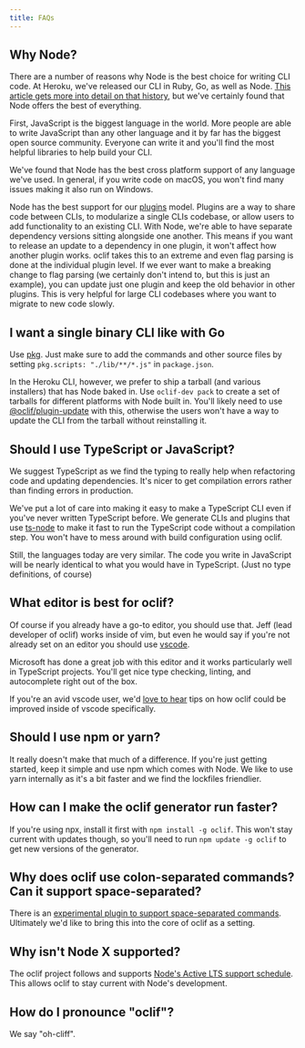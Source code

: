 ```yaml
---
title: FAQs
---
```


## Why Node?

There are a number of reasons why Node is the best choice for writing CLI code. At Heroku, we've released our CLI in Ruby, Go, as well as Node. [This article gets more into detail on that history](https://blog.heroku.com/evolution-of-heroku-cli-2008-2017), but we've certainly found that Node offers the best of everything.

First, JavaScript is the biggest language in the world. More people are able to write JavaScript than any other language and it by far has the biggest open source community. Everyone can write it and you'll find the most helpful libraries to help build your CLI.

We've found that Node has the best cross platform support of any language we've used. In general, if you write code on macOS, you won't find many issues making it also run on Windows.

Node has the best support for our [plugins](plugins.md) model. Plugins are a way to share code between CLIs, to modularize a single CLIs codebase, or allow users to add functionality to an existing CLI. With Node, we're able to have separate dependency versions sitting alongside one another. This means if you want to release an update to a dependency in one plugin, it won't affect how another plugin works. oclif takes this to an extreme and even flag parsing is done at the individual plugin level. If we ever want to make a breaking change to flag parsing (we certainly don't intend to, but this is just an example), you can update just one plugin and keep the old behavior in other plugins. This is very helpful for large CLI codebases where you want to migrate to new code slowly.

## I want a single binary CLI like with Go

Use [pkg](https://github.com/zeit/pkg). Just make sure to add the commands and other source files by setting `pkg.scripts: "./lib/**/*.js"` in `package.json`.

In the Heroku CLI, however, we prefer to ship a tarball (and various installers) that has Node baked in. Use `oclif-dev pack` to create a set of tarballs for different platforms with Node built in. You'll likely need to use [@oclif/plugin-update](https://github.com/oclif/plugin-update) with this, otherwise the users won't have a way to update the CLI from the tarball without reinstalling it.

## Should I use TypeScript or JavaScript?

We suggest TypeScript as we find the typing to really help when refactoring code and updating dependencies. It's nicer to get compilation errors rather than finding errors in production.

We've put a lot of care into making it easy to make a TypeScript CLI even if you've never written TypeScript before. We generate CLIs and plugins that use [ts-node](https://github.com/TypeStrong/ts-node) to make it fast to run the TypeScript code without a compilation step. You won't have to mess around with build configuration using oclif.

Still, the languages today are very similar. The code you write in JavaScript will be nearly identical to what you would have in TypeScript. (Just no type definitions, of course)

## What editor is best for oclif?

Of course if you already have a go-to editor, you should use that. Jeff (lead developer of oclif) works inside of vim, but even he would say if you're not already set on an editor you should use [vscode](https://code.visualstudio.com).

Microsoft has done a great job with this editor and it works particularly well in TypeScript projects. You'll get nice type checking, linting, and autocomplete right out of the box.

If you're an avid vscode user, we'd [love to hear](https://spectrum.chat/oclif) tips on how oclif could be improved inside of vscode specifically.

## Should I use npm or yarn?

It really doesn't make that much of a difference. If you're just getting started, keep it simple and use npm which comes with Node. We like to use yarn internally as it's a bit faster and we find the lockfiles friendlier.

## How can I make the oclif generator run faster?

If you're using npx, install it first with `npm install -g oclif`. This won't stay current with updates though, so you'll need to run `npm update -g oclif` to get new versions of the generator.

## Why does oclif use colon-separated commands? Can it support space-separated?

There is an [experimental plugin to support space-separated commands](https://github.com/RasPhilCo/oclif-plugin-spaced-commands). Ultimately we'd like to bring this into the core of oclif as a setting.

## Why isn't Node X supported?

The oclif project follows and supports [Node's Active LTS support schedule](https://nodejs.org/en/about/releases/). This allows oclif to stay current with Node's development.

## How do I pronounce "oclif"?

We say "oh-cliff".
